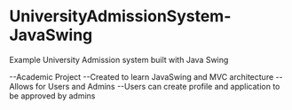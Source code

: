 # UniversityAdmissionSystem-JavaSwing
Example University Admission system built with Java Swing

--Academic Project
--Created to learn JavaSwing and MVC architecture
--Allows for Users and Admins 
--Users can create profile and application to be approved by admins
